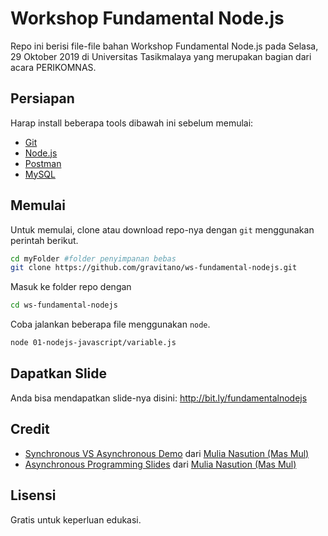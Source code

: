 # Workshop Fundamental Node.js

Repo ini berisi file-file bahan Workshop Fundamental Node.js pada Selasa, 29 Oktober 2019 di Universitas Tasikmalaya yang merupakan bagian dari acara PERIKOMNAS.

## Persiapan

Harap install beberapa tools dibawah ini sebelum memulai:
- [Git](https://git-scm.com/)
- [Node.js](https://nodejs.org/en/)
- [Postman](https://www.getpostman.com/)
- [MySQL](https://www.mysql.com/)

## Memulai

Untuk memulai, clone atau download repo-nya dengan `git` menggunakan perintah berikut.

```bash
cd myFolder #folder penyimpanan bebas
git clone https://github.com/gravitano/ws-fundamental-nodejs.git
```

Masuk ke folder repo dengan
```bash
cd ws-fundamental-nodejs
```

Coba jalankan beberapa file menggunakan `node`.
```bash
node 01-nodejs-javascript/variable.js
```

## Dapatkan Slide

Anda bisa mendapatkan slide-nya disini: http://bit.ly/fundamentalnodejs

## Credit

- [Synchronous VS Asynchronous Demo](https://github.com/mul14/sync-async-demo/) dari [Mulia Nasution (Mas Mul)](https://github.com/mul14)
- [Asynchronous Programming Slides](https://docs.google.com/presentation/d/1O63YiOi-DfI6cv7meeEazpWnL39uyz1Knr6RYuefGIM/edit?usp=sharing)  dari [Mulia Nasution (Mas Mul)](https://github.com/mul14)

## Lisensi

Gratis untuk keperluan edukasi.
